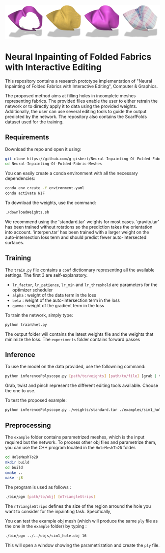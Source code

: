 ![Teaser](teaser.png)

# Neural Inpainting of Folded Fabrics with Interactive Editing

This repository contains a research prototype implementation of "Neural Inpainting of Folded Fabrics with Interactive Editing", Computer & Graphics.

The proposed method aims at filling holes in incomplete meshes representing fabrics. The provided files enable the user to either retrain the network or to directly apply it to data using the provided weights. Additionally, the user can use several editing tools to guide the output predicted by the network. The repository also contains the ScarfFolds dataset used for the training.


## Requirements

Download the repo and open it using:
```bash
git clone https://github.com/g-gisbert/Neural-Inpainting-Of-Folded-Fabric-Meshes.git
cd Neural-Inpainting-Of-Folded-Fabric-Meshes
```

You can easily create a conda environment with all the necessary dependencies:
```bash
conda env create -f environment.yaml
conda activate NIF
```

To download the weights, use the command:
```bash
./downloadWeights.sh
```

We recommend using the 'standard.tar' weights for most cases. 'gravity.tar' has been trained without rotations so the prediction takes the orientation into account.
'interpen.tar' has been trained with a larger weight on the auto-intersection loss term and should predict fewer auto-intersected surfaces.

## Training

The `train.py` file contains a `conf` dictionnary representing all the available settings. The first 3 are self-explanatory.

* `lr_factor`, `lr_patience`, `lr_min` and `lr_threshold` are parameters for the optimizer scheduler
* `alpha` : weight of the data term in the loss
* `beta` : weight of the auto-intersection term in the loss
* `gamma` : weight of the gradient term in the loss

To train the network, simply type:
```bash
python trainUnet.py
```

The output folder will contains the latest weights file and the weights that minimize the loss. The `experiments` folder contains forward passes 

## Inference

To use the model on the data provided, use the followning command:
```bash
python inferencePolyscope.py [path/to/weights] [path/to/file] [grab | twist | pinch]
```
Grab, twist and pinch represent the different editing tools available. Choose the one to use. 


To test the proposed example:
```bash
python inferencePolyscope.py ./weights/standard.tar ./examples/sim1_hole.ply grab
```

## Preprocessing

The `example` folder contains parametrized meshes, which is the input required but the network. To process other obj files and parametrize them, you can use the C++ program located in the `HoleMeshTo2D` folder.
```bash
cd HoleMeshTo2D
mkdir build
cd build
cmake ..
make -j8
```

The program is used as follows :
```bash
./bin/pgm [path/to/obj] [nTriangleStrips]
```
The `nTriangleStrips` defines the size of the region arround the hole you want to consider for the inpainting task. Specifically, 

You can test the example obj mesh (which will produce the same `ply` file as the one in the `example` folder) by typing :
```bash
./bin/pgm ../../objs/sim1_hole.obj 16
```

This will open a window showing the parametrization and create the `ply` file.